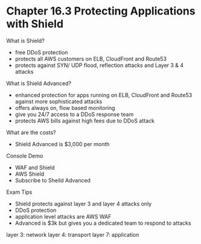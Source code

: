 # Chapter 16.3 Protecting Applications with Shield

What is Shield?
- free DDoS protection
- protects all AWS customers on ELB, CloudFront and Route53
- protects against SYN/ UDP flood, reflection attacks and Layer 3 & 4 attacks

What is Shield Advanced?
- enhanced protection for apps running on ELB, CloudFront and Route53 against more sophisticated attacks
- offers always on, flow based monitoring
- give you 24/7 access to a DDoS response team 
- protects AWS bills against high fees due to DDoS attack

What are the costs?
- Shield Advanced is $3,000 per month

Console Demo
- WAF and Shield
- AWS Shield
- Subscribe to Sheild Advanced

Exam Tips
- Shield protects against layer 3 and layer 4 attacks only
- DDoS protection
- application level attacks are AWS WAF
- Advanced is $3k but gives you a dedicated team to respond to attacks

layer 3: network
layer 4: transport
layer 7: application